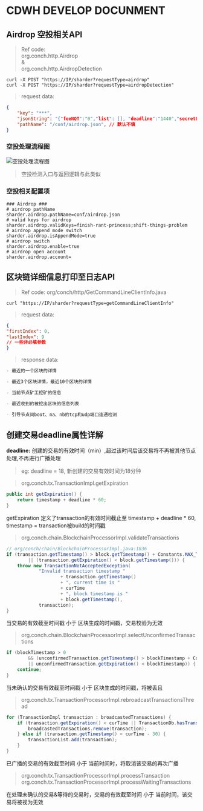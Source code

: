 # CDWH DEVELOP DOCUNMENT

## Airdrop 空投相关API
> Ref code:<br> org.conch.http.Airdrop <br> & <br> org.conch.http.AirdropDetection

```shell
curl -X POST "https://IP/sharder?requestType=airdrop"
curl -X POST "https://IP/sharder?requestType=airdropDetection"
```
> request data:

```json
{
    "key": "***",
    "jsonString": "{"feeNQT":"0","list": [], "deadline":"1440","secretPhrase":""}", // 选填
    "pathName": "/conf/airdrop.json", // 默认不填
}
```
### 空投处理流程图
![空投处理流程图](https://s1.ax1x.com/2020/11/02/BDHMWT.png)
> 空投检测入口与返回逻辑与此类似

### 空投相关配置项

```properties
### Airdrop ###
# airdrop pathName
sharder.airdrop.pathName=conf/airdrop.json
# valid keys for airdrop
sharder.airdrop.validKeys=finish-rant-princess;shift-things-problem
# airdrop append mode switch
sharder.airdrop.isAppendMode=true
# airdrop switch
sharder.airdrop.enable=true
# airdrop open account 
sharder.airdrop.account=
```

## 区块链详细信息打印至日志API
> Ref code: org/conch/http/GetCommandLineClientInfo.java

```shell
curl "https://IP/sharder?requestType=getCommandLineClientInfo"
```
> request data:

```json
{
"firstIndex": 0, 
"lastIndex": 9
// 一些非必填参数
}
```

> response data:

```markdown
- 最近的一个区块的详情

- 最近3个区块详情，最近10个区块的详情

- 当前节点矿工挖矿的信息

- 最近收到的被挖出区块的信息列表

- 引导节点间boot、na、nb的tcp和udp端口连通检测
```

## 创建交易deadline属性详解

**deadline:** 创建的交易的有效时间（min）,超过该时间后该交易将不再被其他节点处理,不再进行广播处理

> eg: deadline = 18, 新创建的交易有效时间为18分钟


> org.conch.tx.TransactionImpl.getExpiration
```java
public int getExpiration() {
    return timestamp + deadline * 60;
}
```
getExpiration 定义了transaction的有效时间截止至 timestamp + deadline * 60, timestamp = transaction被build的时间戳


> org.conch.chain.BlockchainProcessorImpl.validateTransactions
```java
// org/conch/chain/BlockchainProcessorImpl.java:1836
if (transaction.getTimestamp() > block.getTimestamp() + Constants.MAX_TIMEDRIFT
        || (transaction.getExpiration() < block.getTimestamp())) {
    throw new TransactionNotAcceptedException(
            "Invalid transaction timestamp "
                    + transaction.getTimestamp()
                    + ", current time is "
                    + curTime
                    + ", block timestamp is "
                    + block.getTimestamp(),
            transaction);
}
```
当交易的有效截至时间戳 小于 区块生成的时间戳，交易校验为无效

> org.conch.chain.BlockchainProcessorImpl.selectUnconfirmedTransactions
```java
if (blockTimestamp > 0
        && (unconfirmedTransaction.getTimestamp() > blockTimestamp + Constants.MAX_TIMEDRIFT
        || unconfirmedTransaction.getExpiration() < blockTimestamp)) {
    continue;
}
```
当未确认的交易有效截至时间戳 小于 区块生成的时间戳，将被丢且

> org.conch.tx.TransactionProcessorImpl.rebroadcastTransactionsThread
```java
for (TransactionImpl transaction : broadcastedTransactions) {
    if (transaction.getExpiration() < curTime || TransactionDb.hasTransaction(transaction.getId())) {
        broadcastedTransactions.remove(transaction);
    } else if (transaction.getTimestamp() < curTime - 30) {
        transactionList.add(transaction);
    }
}
```
已广播的交易的有效截至时间 小于 当前时间时，将取消该交易的再次广播

> org.conch.tx.TransactionProcessorImpl.processTransaction
> org.conch.tx.TransactionProcessorImpl.processWaitingTransactions

在处理未确认的交易&等待的交易时，交易的有效截至时间 小于 当前时间，该交易将被视为无效
